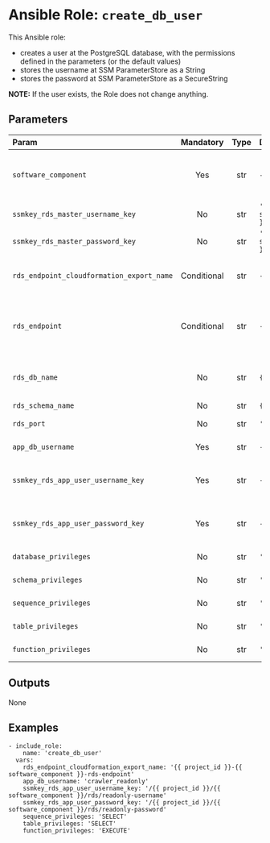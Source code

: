 # Ansible Role: `create_db_user`

This Ansible role:
*  creates a user at the PostgreSQL database, with the permissions defined in the parameters (or the default values)
*  stores the username at SSM ParameterStore as a String
*  stores the password at SSM ParameterStore as a SecureString

**NOTE:** If the user exists, the Role does not change anything.

## Parameters

| Param                                     |  Mandatory  | Type | Default                                                            | Description                                                                                                                                                                                             |
|:------------------------------------------|:-----------:|:----:|:-------------------------------------------------------------------|:--------------------------------------------------------------------------------------------------------------------------------------------------------------------------------------------------------|
| `software_component`                      |     Yes     | str  | -                                                                  | It contributes to many identifiers, e.g. the CloudFormation stacks named as {{ env }}-{{ project_id }}-{{ software_component }}-rds, will be rendered to `dev-scmi-crawler-rds.`                        |
| `ssmkey_rds_master_username_key`          |     No      | str  | `'/{{ project_id }}/{{ software_component }}/rds/master-username'` | Name of the SSM Parameter to store RDS master username.                                                                                                                                                 |
| `ssmkey_rds_master_password_key`          |     No      | str  | `'/{{ project_id }}/{{ software_component }}/rds/master-password'` | Name of the SSM Parameter to store RDS master password.                                                                                                                                                 |
| `rds_endpoint_cloudformation_export_name` | Conditional | str  | -                                                                  | Mutually exclusive with `rds_endpoint`. Specify the CloudFormation stack export name of the RDS endpoint. e.g. `scmi-{{ software_component }}-rds-endpoint`                                             |
| `rds_endpoint`                            | Conditional | str  | -                                                                  | Mutually exclusive with `rds_endpoint_cloudformation_export_name`. Specify the RDS endpoint (without protocol and port) e.g. `dev-scmi-crawler-aurora.cluster-c2qxetkc4ajc.eu-west-1.rds.amazonaws.com` |
| `rds_db_name`                             |     No      | str  | `{{ project_id }}`                                                 | Database name at PostgreSQL. As we usually have one cluster hosts only one database, naming uniqueness does not bring additional benefit.                                                               |
| `rds_schema_name`                         |     No      | str  | `{{ rds_db_name }}`                                                | Schema name inside DB at PostgreSQL.                                                                                                                                                                    |
| `rds_port`                                |     No      | str  | `'5432'`                                                           | TCP port of PostgreSQL. Without special reason it should not be changed.                                                                                                                                |
| `app_db_username`                         |     Yes     | str  | -                                                                  | Name of the PostgreSQL role to be created. e.g. `scmi_change_monitor_user`                                                                                                                              |
| `ssmkey_rds_app_user_username_key`        |     Yes     | str  | -                                                                  | Key of the SSM Parameter to store the username. If the SSM Parameter does not exist, this role will create it and set it to the appropriate value.                                                      |
| `ssmkey_rds_app_user_password_key`        |     Yes     | str  | -                                                                  | Key of the SSM Parameter to securely store the password. If the SSM Parameter does not exist, this role will create it and set it to the appropriate value.                                             |
| `database_privileges`                     |     No      | str  | `'CONNECT,TEMP'`                                                   | Privileges to be granted to the new user on database.                                                                                                                                                   |
| `schema_privileges`                       |     No      | str  | `'USAGE'`                                                          | Privileges to be granted to the new user on schema.                                                                                                                                                     |
| `sequence_privileges`                     |     No      | str  | `'ALL PRIVILEGES'`                                                 | Privileges to be granted to the new user on sequence.                                                                                                                                                   |
| `table_privileges`                        |     No      | str  | `'SELECT,UPDATE,DELETE,INSERT'`                                    | Privileges to be granted to the new user on table.                                                                                                                                                      |
| `function_privileges`                     |     No      | str  | `'ALL PRIVILEGES'`                                                 | Privileges to be granted to the new user on function.                                                                                                                                                   |

## Outputs

None

## Examples

```ansible
- include_role:
    name: 'create_db_user'
  vars:
    rds_endpoint_cloudformation_export_name: '{{ project_id }}-{{ software_component }}-rds-endpoint'
    app_db_username: 'crawler_readonly'
    ssmkey_rds_app_user_username_key: '/{{ project_id }}/{{ software_component }}/rds/readonly-username'
    ssmkey_rds_app_user_password_key: '/{{ project_id }}/{{ software_component }}/rds/readonly-password'
    sequence_privileges: 'SELECT'
    table_privileges: 'SELECT'
    function_privileges: 'EXECUTE'
```
